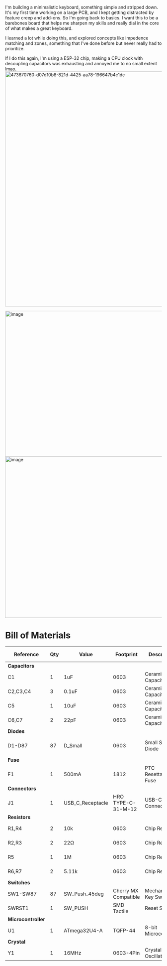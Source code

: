 I'm building a minimalistic keyboard, something simple and stripped down. It's my first time working on a large PCB, and I kept getting distracted by feature creep and add-ons. So I'm going back to basics. I want this to be a barebones board that helps me sharpen my skills and really dial in the core of what makes a great keyboard.

I learned a lot while doing this, and explored concepts like impedence matching and zones, something that I've done before but never really had to prioritize.

If I do this again, I'm using a ESP-32 chip, making a CPU clock with decoupling capacitors was exhausting and annoyed me to no small extent lmao.
<img width="1263" height="755" alt="473670760-d07d10b8-821d-4425-aa78-196647b4c1dc" src="https://github.com/user-attachments/assets/5ed16ddb-e6de-427f-978d-52f61724bdfb" />

<img width="1049" height="467" alt="image" src="https://github.com/user-attachments/assets/dda2eae3-8b45-42fc-9991-732e67c4005d" />

<img width="1308" height="519" alt="image" src="https://github.com/user-attachments/assets/279ececc-5a16-45be-bfb0-c403b565ecc9" />

# Bill of Materials

| Reference | Qty | Value | Footprint | Description | DigiKey Link | Amazon Link | Unit Price | Total Price |
|-----------|-----|-------|-----------|-------------|--------------|-------------|------------|-------------|
| **Capacitors** | | | | | | | | |
| C1 | 1 | 1uF | 0603 | Ceramic Capacitor | [YAGEO CC0603ZRY5V7BB105](https://www.digikey.com/en/products/detail/yageo/CC0603ZRY5V7BB105/2103110) | [0603 Capacitor Kit](https://www.amazon.com/100pcs-Multilayer-Ceramic-Capacitor-0-5pF/dp/B0DDC637G1) | $0.03 | $0.03 |
| C2,C3,C4 | 3 | 0.1uF | 0603 | Ceramic Capacitor | [KEMET C0603C104J4RAC7867](https://www.digikey.com/en/products/detail/kemet/C0603C104J4RAC7867/411096) | [0603 Capacitor Kit](https://www.amazon.com/100pcs-Multilayer-Ceramic-Capacitor-0-5pF/dp/B0DDC637G1) | $0.02 | $0.06 |
| C5 | 1 | 10uF | 0603 | Ceramic Capacitor | [YAGEO CC0603KRX5R6BB106](https://www.digikey.com/en/products/detail/yageo/CC0603KRX5R6BB106/5195191) | [0603 Capacitor Kit](https://www.amazon.com/100pcs-Multilayer-Ceramic-Capacitor-0-5pF/dp/B0DDC637G1) | $0.08 | $0.08 |
| C6,C7 | 2 | 22pF | 0603 | Ceramic Capacitor | [DigiKey 0603 Capacitors](https://www.digikey.com/en/products/filter/ceramic-capacitors/60) | [0603 Capacitor Kit](https://www.amazon.com/100pcs-Multilayer-Ceramic-Capacitor-0-5pF/dp/B0DDC637G1) | $0.02 | $0.04 |
| **Diodes** | | | | | | | | |
| D1-D87 | 87 | D_Small | 0603 | Small Signal Diode | [DigiKey 0603 Diodes](https://www.digikey.com/en/products/filter/diodes-rectifiers-single/280) | [SMD Component Kit](https://www.amazon.com/Component-Assortment-Capacitor-Transistor-Soldering/dp/B07GMRJC1Q) | $0.05 | $4.35 |
| **Fuse** | | | | | | | | |
| F1 | 1 | 500mA | 1812 | PTC Resettable Fuse | [Bourns MF-MSMF050-2](https://www.digikey.com/en/products/detail/bourns-inc/MF-MSMF050-2/662832) | [Fuse Kit](https://www.amazon.com/s?k=500mA+PTC+fuse) | $0.32 | $0.32 |
| **Connectors** | | | | | | | | |
| J1 | 1 | USB_C_Receptacle | HRO TYPE-C-31-M-12 | USB-C 2.0 Connector | [JAE DX07S016JA3R1500](https://www.digikey.com/en/products/detail/jae-electronics/DX07S016JA3R1500/5978550) | [USB-C Connector](https://www.amazon.com/s?k=TYPE-C-31-M-12) | $0.38 | $0.38 |
| **Resistors** | | | | | | | | |
| R1,R4 | 2 | 10k | 0603 | Chip Resistor | [YAGEO RC0603JR-0710KL](https://www.digikey.com/en/products/detail/yageo/RC0603JR-0710KL/726700) | [0603 Resistor Kit](https://www.amazon.com/s?k=0603+resistor+kit) | $0.01 | $0.02 |
| R2,R3 | 2 | 22Ω | 0603 | Chip Resistor | [DigiKey 0603 Resistors](https://www.digikey.com/en/products/filter/resistors/chip-resistor-surface-mount/0603/52) | [0603 Resistor Kit](https://www.amazon.com/s?k=0603+resistor+kit) | $0.01 | $0.02 |
| R5 | 1 | 1M | 0603 | Chip Resistor | [DigiKey 0603 Resistors](https://www.digikey.com/en/products/filter/resistors/chip-resistor-surface-mount/0603/52) | [0603 Resistor Kit](https://www.amazon.com/s?k=0603+resistor+kit) | $0.01 | $0.01 |
| R6,R7 | 2 | 5.11k | 0603 | Chip Resistor | [DigiKey 0603 Resistors](https://www.digikey.com/en/products/filter/resistors/chip-resistor-surface-mount/0603/52) | [0603 Resistor Kit](https://www.amazon.com/s?k=0603+resistor+kit) | $0.01 | $0.02 |
| **Switches** | | | | | | | | |
| SW1-SW87 | 87 | SW_Push_45deg | Cherry MX Compatible | Mechanical Key Switch | [Cherry MX1A-E1NW](https://www.digikey.com/en/products/detail/cherry-americas-llc/MX1A-E1NW/20180) | [Cherry MX Switches](https://www.amazon.com/s?k=cherry+mx+switches) | $1.25 | $108.75 |
| SWRST1 | 1 | SW_PUSH | SMD Tactile | Reset Switch | [DigiKey Tactile Switches](https://www.digikey.com/en/products/filter/tactile-switches/197) | [Tactile Switch Kit](https://www.amazon.com/s?k=SMD+tactile+switch) | $0.15 | $0.15 |
| **Microcontroller** | | | | | | | | |
| U1 | 1 | ATmega32U4-A | TQFP-44 | 8-bit Microcontroller | [ATMEGA32U4-AU](https://www.digikey.com/en/products/detail/microchip-technology/ATMEGA32U4-AU/1914602) | [ATmega32U4 Module](https://www.amazon.com/s?k=atmega32u4) | $5.39 | $5.39 |
| **Crystal** | | | | | | | | |
| Y1 | 1 | 16MHz | 0603-4Pin | Crystal Oscillator | [TXC 7V-16.000MAAE-T](https://www.digikey.com/en/products/detail/txc-corporation/7V-16-000MAAE-T/2626978) | [16MHz Crystal](https://www.amazon.com/s?k=16MHz+crystal+SMD) | $0.35 | $0.35 |
